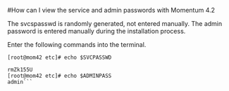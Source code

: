 #How can I view the service and admin passwords with Momentum 4.2

The svcspasswd is randomly generated, not entered manually.
The admin password is entered manually during the installation process. 

Enter the following commands into the terminal.

```
[root@mom42 etc]# echo $SVCPASSWD

rmZk155U
[root@mom42 etc]# echo $ADMINPASS
admin```